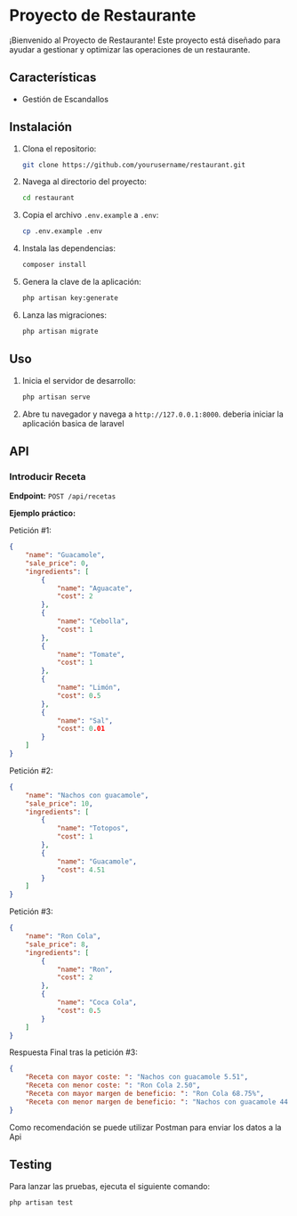 # Proyecto de Restaurante

¡Bienvenido al Proyecto de Restaurante! Este proyecto está diseñado para ayudar a gestionar y optimizar las operaciones de un restaurante.

## Características

- Gestión de Escandallos

## Instalación

1. Clona el repositorio:
    ```bash
    git clone https://github.com/yourusername/restaurant.git
    ```
2. Navega al directorio del proyecto:
    ```bash
    cd restaurant
    ```
3. Copia el archivo `.env.example` a `.env`:
    ```bash
    cp .env.example .env
    ```
4. Instala las dependencias:
    ```bash
    composer install
    ```
5. Genera la clave de la aplicación:
    ```bash
    php artisan key:generate
    ```
6. Lanza las migraciones:
    ```bash
    php artisan migrate
    ```

## Uso

1. Inicia el servidor de desarrollo:
    ```bash
    php artisan serve
   ```
2. Abre tu navegador y navega a `http://127.0.0.1:8000`. deberia iniciar la aplicación basica de laravel

## API

### Introducir Receta

**Endpoint:** `POST /api/recetas`

**Ejemplo práctico:**

Petición #1:

```json
{
    "name": "Guacamole",
    "sale_price": 0,
    "ingredients": [
        {
            "name": "Aguacate",
            "cost": 2
        },
        {
            "name": "Cebolla",
            "cost": 1
        },
        {
            "name": "Tomate",
            "cost": 1
        },
        {
            "name": "Limón",
            "cost": 0.5
        },
        {
            "name": "Sal",
            "cost": 0.01
        }
    ]
}
```

Petición #2:

```json
{
    "name": "Nachos con guacamole",
    "sale_price": 10,
    "ingredients": [
        {
            "name": "Totopos",
            "cost": 1
        },
        {
            "name": "Guacamole",
            "cost": 4.51
        }
    ]
}
```

Petición #3:

```json
{
    "name": "Ron Cola",
    "sale_price": 8,
    "ingredients": [
        {
            "name": "Ron",
            "cost": 2
        },
        {
            "name": "Coca Cola",
            "cost": 0.5
        }
    ]
}
```

Respuesta Final tras la petición #3:

```json
{
    "Receta con mayor coste: ": "Nachos con guacamole 5.51",
    "Receta con menor coste: ": "Ron Cola 2.50",
    "Receta con mayor margen de beneficio: ": "Ron Cola 68.75%",
    "Receta con menor margen de beneficio: ": "Nachos con guacamole 44.90%"
}
```


Como recomendación se puede utilizar Postman para enviar los datos a la Api


## Testing

Para lanzar las pruebas, ejecuta el siguiente comando:

```bash
php artisan test
```
